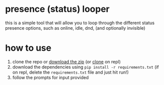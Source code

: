 # presence (status) looper
this is a simple tool that will allow you to loop through the different status presence options, such as online, idle, dnd, (and optionally invisible)

# how to use
1. clone the repo or <a href="https://github.com/spinfal/presence-loop/archive/master.zip">download the zip</a> (or <a href="https://repl.it/github/spinfal/presence-loop">clone</a> on repl)
2. download the dependencies using `pip install -r requirements.txt` (if on repl, delete the `requirements.txt` file and just hit run!)
3. follow the prompts for input provided